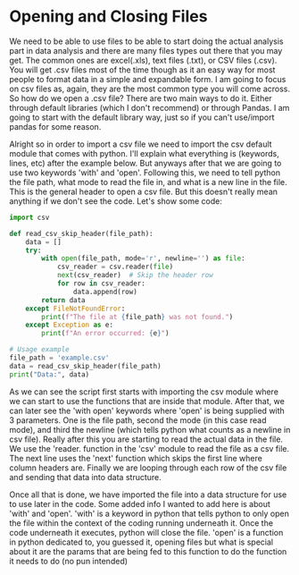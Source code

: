 # Opening and Closing Files

We need to be able to use files to be able to start doing the actual analysis part in data analysis and there are many files types out there that you may get. The common ones are excel(.xls), text files (.txt), or CSV files (.csv). You will get .csv files most of the time though as it an easy way for most people to format data in a simple and expandable form. I am going to focus on csv files as, again, they are the most common type you will come across. So how do we open a .csv file? There are two main ways to do it. Either through default libraries (which I don't recommend) or through Pandas. I am going to start with the default library way, just so if you can't use/import pandas for some reason.  

Alright so in order to import a csv file we need to import the csv default module that comes with python. I'll explain what everything is (keywords, lines, etc) after the example below. But anyways after that we are going to use two keywords 'with' and 'open'. Following this, we need to tell python the file path, what mode to read the file in, and what is a new line in the file. This is the general header to open a csv file. But this doesn't really mean anything if we don't see the code. Let's show some code:

```python
import csv

def read_csv_skip_header(file_path):
    data = []
    try:
        with open(file_path, mode='r', newline='') as file:
            csv_reader = csv.reader(file)
            next(csv_reader)  # Skip the header row
            for row in csv_reader:
                data.append(row)
        return data
    except FileNotFoundError:
        print(f"The file at {file_path} was not found.")
    except Exception as e:
        print(f"An error occurred: {e}")

# Usage example
file_path = 'example.csv'
data = read_csv_skip_header(file_path)
print("Data:", data)
```
As we can see the script first starts with importing the csv module where we can start to use the functions that are inside that module. After that, we can later see the 'with open' keywords where 'open' is being supplied with 3 parameters. One is the file path, second the mode (in this case read mode), and third the newline (which tells python what counts as a newline in csv file). Really after this you are starting to read the actual data in the file. We use the 'reader. function in the 'csv' module to read the file as a csv file. The next line uses the 'next' function which skips the first line where column headers are. Finally we are looping through each row of the csv file and sending that data into data structure. 

Once all that is done, we have imported the file into a data structure for use to use later in the code. Some added info I wanted to add here is about 'with' and 'open'. 'with' is a keyword in python that tells python to only open the file within the context of the coding running underneath it. Once the code underneath it executes, python will close the file. 'open' is a function in python dedicated to, you guessed it, opening files but what is special about it are the params that are being fed to this function to do the function it needs to do (no pun intended)